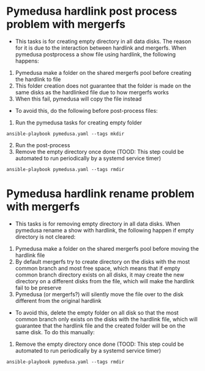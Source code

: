 # Pymedusa hardlink post process problem with mergerfs
- This tasks is for creating empty directory in all data disks. The reason for it is due to the interaction between hardlink and mergerfs. When pymedusa postprocess a show file using hardlink, the following happens:
1. Pymedusa make a folder on the shared mergerfs pool before creating the hardlink to file
2. This folder creation does not guarantee that the folder is made on the same disks as the hardlinked file due to how mergerfs works
3. When this fail, pymedusa will copy the file instead
- To avoid this, do the following before post-process files:
1. Run the pymedusa tasks for creating empty folder
```
ansible-playbook pymedusa.yaml --tags mkdir
```
2. Run the post-process
3. Remove the empty directory once done (TOOD: This step could be automated to run periodically by a systemd service timer)
```
ansible-playbook pymedusa.yaml --tags rmdir
```
# Pymedusa hardlink rename problem with mergerfs
- This tasks is for removing empty directory in all data disks. When pymedusa rename a show with hardlink, the following happen if empty directory is not cleared:
1. Pymedusa make a folder on the shared mergerfs pool before moving the hardlink file
2. By default mergerfs try to create directory on the disks with the most common branch and most free space, which means that if empty common branch directory exists on all disks, it may create the new directory on a different disks from the file, which will make the hardlink fail to be preserve
3. Pymedusa (or mergerfs?) will silently move the file over to the disk different from the original hardlink
- To avoid this, delete the empty folder on all disk so that the most common branch only exists on the disks with the hardlink file, which will guarantee that the hardlink file and the created folder will be on the same disk. To do this manually:
1. Remove the empty directory once done (TOOD: This step could be automated to run periodically by a systemd service timer)
```
ansible-playbook pymedusa.yaml --tags rmdir
```
